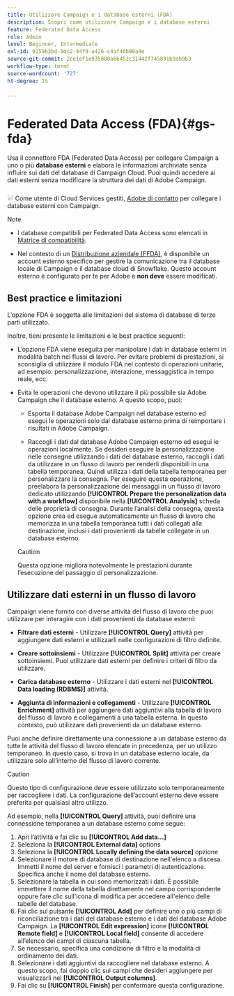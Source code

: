 ```yaml
---
title: Utilizzare Campaign e i database esterni (FDA)
description: Scopri come utilizzare Campaign e i database esterni
feature: Federated Data Access
role: Admin
level: Beginner, Intermediate
exl-id: 0259b3bd-9dc2-44f9-a426-c4af46b00a4e
source-git-commit: 2ce1ef1e935080a66452c31442f745891b9ab9b3
workflow-type: tm+mt
source-wordcount: '727'
ht-degree: 1%

---
```


# Federated Data Access (FDA){#gs-fda}

Usa il connettore FDA (Federated Data Access) per collegare Campaign a uno o più **database esterni** e elabora le informazioni archiviate senza influire sui dati del database di Campaign Cloud. Puoi quindi accedere ai dati esterni senza modificare la struttura dei dati di Adobe Campaign.

![](../assets/do-not-localize/speech.png)   Come utente di Cloud Services gestiti, [Adobe di contatto](../start/campaign-faq.md#support) per collegare i database esterni con Campaign.


>[!NOTE]
>
>* I database compatibili per Federated Data Access sono elencati in [Matrice di compatibilità](../start/compatibility-matrix.md).
>
>* Nel contesto di un [Distribuzione aziendale (FFDA)](../architecture/enterprise-deployment.md), è disponibile un account esterno specifico per gestire la comunicazione tra il database locale di Campaign e il database cloud di Snowflake. Questo account esterno è configurato per te per Adobe e **non deve** essere modificati.
>



## Best practice e limitazioni

L’opzione FDA è soggetta alle limitazioni del sistema di database di terze parti utilizzato.

Inoltre, tieni presente le limitazioni e le best practice seguenti:

* L’opzione FDA viene eseguita per manipolare i dati in database esterni in modalità batch nei flussi di lavoro. Per evitare problemi di prestazioni, si sconsiglia di utilizzare il modulo FDA nel contesto di operazioni unitarie, ad esempio: personalizzazione, interazione, messaggistica in tempo reale, ecc.

* Evita le operazioni che devono utilizzare il più possibile sia Adobe Campaign che il database esterno. A questo scopo, puoi:

   * Esporta il database Adobe Campaign nel database esterno ed esegui le operazioni solo dal database esterno prima di reimportare i risultati in Adobe Campaign.

   * Raccogli i dati dal database Adobe Campaign esterno ed esegui le operazioni localmente.
   Se desideri eseguire la personalizzazione nelle consegne utilizzando i dati del database esterno, raccogli i dati da utilizzare in un flusso di lavoro per renderli disponibili in una tabella temporanea. Quindi utilizza i dati della tabella temporanea per personalizzare la consegna. Per eseguire questa operazione, preelabora la personalizzazione dei messaggi in un flusso di lavoro dedicato utilizzando **[!UICONTROL Prepare the personalization data with a workflow]** disponibile nella **[!UICONTROL Analysis]** scheda delle proprietà di consegna. Durante l’analisi della consegna, questa opzione crea ed esegue automaticamente un flusso di lavoro che memorizza in una tabella temporanea tutti i dati collegati alla destinazione, inclusi i dati provenienti da tabelle collegate in un database esterno.

   >[!CAUTION]
   >
   >Questa opzione migliora notevolmente le prestazioni durante l’esecuzione del passaggio di personalizzazione.


## Utilizzare dati esterni in un flusso di lavoro

Campaign viene fornito con diverse attività del flusso di lavoro che puoi utilizzare per interagire con i dati provenienti da database esterni:

* **Filtrare dati esterni** - Utilizzare **[!UICONTROL Query]** attività per aggiungere dati esterni e utilizzarli nelle configurazioni di filtro definite.

* **Creare sottoinsiemi** - Utilizzare **[!UICONTROL Split]** attività per creare sottoinsiemi. Puoi utilizzare dati esterni per definire i criteri di filtro da utilizzare.

* **Carica database esterno** - Utilizzare i dati esterni nel **[!UICONTROL Data loading (RDBMS)]** attività.

* **Aggiunta di informazioni e collegamenti** - Utilizzare **[!UICONTROL Enrichment]** attività per aggiungere dati aggiuntivi alla tabella di lavoro del flusso di lavoro e collegamenti a una tabella esterna. In questo contesto, può utilizzare dati provenienti da un database esterno.

Puoi anche definire direttamente una connessione a un database esterno da tutte le attività del flusso di lavoro elencate in precedenza, per un utilizzo temporaneo. In questo caso, si trova in un database esterno locale, da utilizzare solo all’interno del flusso di lavoro corrente.

>[!CAUTION]
>
>Questo tipo di configurazione deve essere utilizzato solo temporaneamente per raccogliere i dati. La configurazione dell’account esterno deve essere preferita per qualsiasi altro utilizzo.

Ad esempio, nella **[!UICONTROL Query]** attività, puoi definire una connessione temporanea a un database esterno come segue:

1. Apri l’attività e fai clic su **[!UICONTROL Add data...]**
1. Seleziona la **[!UICONTROL External data]** options
1. Seleziona la **[!UICONTROL Locally defining the data source]** opzione
1. Selezionare il motore di database di destinazione nell&#39;elenco a discesa. Immetti il nome del server e fornisci i parametri di autenticazione. Specifica anche il nome del database esterno.
1. Selezionare la tabella in cui sono memorizzati i dati. È possibile immettere il nome della tabella direttamente nel campo corrispondente oppure fare clic sull&#39;icona di modifica per accedere all&#39;elenco delle tabelle del database.
1. Fai clic sul pulsante **[!UICONTROL Add]** per definire uno o più campi di riconciliazione tra i dati del database esterno e i dati del database Adobe Campaign. La **[!UICONTROL Edit expression]** icone **[!UICONTROL Remote field]** e **[!UICONTROL Local field]** consente di accedere all’elenco dei campi di ciascuna tabella.
1. Se necessario, specifica una condizione di filtro e la modalità di ordinamento dei dati.
1. Selezionare i dati aggiuntivi da raccogliere nel database esterno. A questo scopo, fai doppio clic sui campi che desideri aggiungere per visualizzarli nel **[!UICONTROL Output columns]**.
1. Fai clic su **[!UICONTROL Finish]** per confermare questa configurazione.
